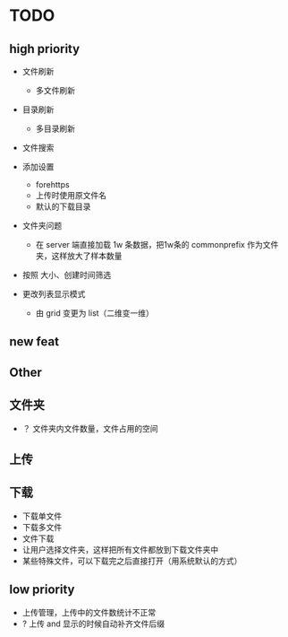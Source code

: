 # TODO

## high priority
- 文件刷新
  - 多文件刷新
- 目录刷新
  - 多目录刷新

- 文件搜索

- 添加设置
  - forehttps
  - 上传时使用原文件名
  - 默认的下载目录

- 文件夹问题
  - 在 server 端直接加载 1w 条数据，把1w条的 commonprefix 作为文件夹，这样放大了样本数量

- 按照 大小、创建时间筛选
- 更改列表显示模式
  - 由 grid 变更为 list（二维变一维）

## new feat


## Other

## 文件夹
- ？ 文件夹内文件数量，文件占用的空间


## 上传


## 下载

- 下载单文件
- 下载多文件
- 文件下载
- 让用户选择文件夹，这样把所有文件都放到下载文件夹中
- 某些特殊文件，可以下载完之后直接打开（用系统默认的方式）

## low priority
- 上传管理，上传中的文件数统计不正常
- ? 上传 and 显示的时候自动补齐文件后缀